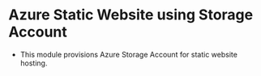 # Azure Static Website using Storage Account
- This module provisions Azure Storage Account for static website hosting.
